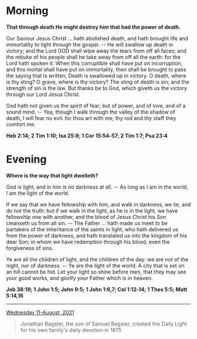 # Morning

**That through death He might destroy him that had the power of death.**
 
Our Saviour Jesus Christ ... hath abolished death, and hath brought life and immortality to light through the gospel. -- He will swallow up death in victory; and the Lord GOD shall wipe away the tears from off all faces; and the rebuke of his people shall he take away from off all the earth: for the Lord hath spoken it. When this corruptible shall have put on incorruption, and this mortal shall have put on immortality, then shall be brought to pass the saying that is written, Death is swallowed up in victory. O death, where is thy sting? O grave, where is thy victory? The sting of death is sin; and the strength of sin is the law. But thanks be to God, which giveth us the victory through our Lord Jesus Christ.
 
God hath not given us the spirit of fear; but of power, and of love, and of a sound mind. -- Yea, though I walk through the valley of the shadow of death, I will fear no evil: for thou art with me; thy rod and thy staff they comfort me.  

**Heb 2:14; 2 Tim 1:10; Isa 25:8; 1 Cor 15:54‑57; 2 Tim 1:7; Psa 23:4**

# Evening

**Where is the way that light dwelleth?**
 
God is light, and in him is no darkness at all. -- As long as I am in the world, I am the light of the world.
 
If we say that we have fellowship with him, and walk in darkness, we lie, and do not the truth: but if we walk in the light, as he is in the light, we have fellowship one with another, and the blood of Jesus Christ his Son cleanseth us from all sin. -- The Father ... hath made us meet to be partakers of the inheritance of the saints in light, who hath delivered us from the power of darkness, and hath translated us into the kingdom of his dear Son; in whom we have redemption through his blood, even the forgiveness of sins.
 
Ye are all the children of light, and the children of the day: we are not of the night, nor of darkness. -- Ye are the light of the world. A city that is set on an hill cannot be hid. Let your light so shine before men, that they may see your good works, and glorify your Father which is in heaven.  

**Job 38:19; 1 John 1:5; John 9:5; 1 John 1:6,7; Col 1:12‑14; 1 Thes 5:5; Matt 5:14,16**

---

[Wednesday 11-August, 2021](https://t.me/s/daily_light)

> Jonathan Bagster, the son of Samuel Bagster, created the Daily Light for his own family's daily devotion in 1875

